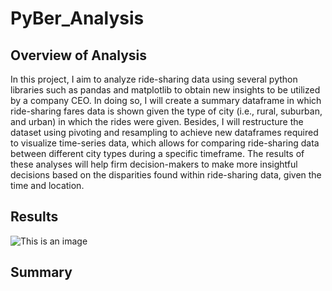 # PyBer_Analysis

## Overview of Analysis

In this project, I aim to analyze ride-sharing data using several python libraries such as pandas and matplotlib to obtain new insights to be utilized by a company CEO. In doing so, I will create a summary dataframe in which ride-sharing fares data is shown given the type of city (i.e., rural, suburban, and urban) in which the rides were given. Besides, I will restructure the dataset using pivoting and resampling to achieve new dataframes required to visualize time-series data, which allows for comparing ride-sharing data between different city types during a specific timeframe. The results of these analyses will help firm decision-makers to make more insightful decisions based on the disparities found within ride-sharing data, given the time and location.

## Results

![This is an image](/PyBer_fare_summary.png)


## Summary



